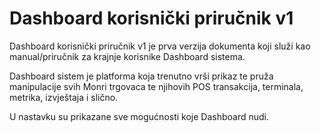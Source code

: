 # Dashboard korisnički priručnik v1

Dashboard korisnički priručnik v1 je prva verzija dokumenta koji služi kao  manual/priručnik za krajnje korisnike Dashboard sistema.&#x20;

Dashboard sistem je platforma koja trenutno vrši prikaz te pruža manipulacije svih Monri trgovaca te njihovih POS transakcija, terminala, metrika, izvještaja i slično.

U nastavku su prikazane sve mogućnosti koje Dashboard nudi.
